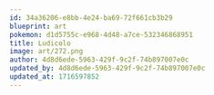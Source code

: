 ```yaml
---
id: 34a36206-e8bb-4e24-ba69-72f661cb3b29
blueprint: art
pokemon: d1d5755c-e968-4d48-a7ce-532346868951
title: Ludicolo
image: art/272.png
author: 4d8d6ede-5963-429f-9c2f-74b897007e0c
updated_by: 4d8d6ede-5963-429f-9c2f-74b897007e0c
updated_at: 1716597852
---
```


